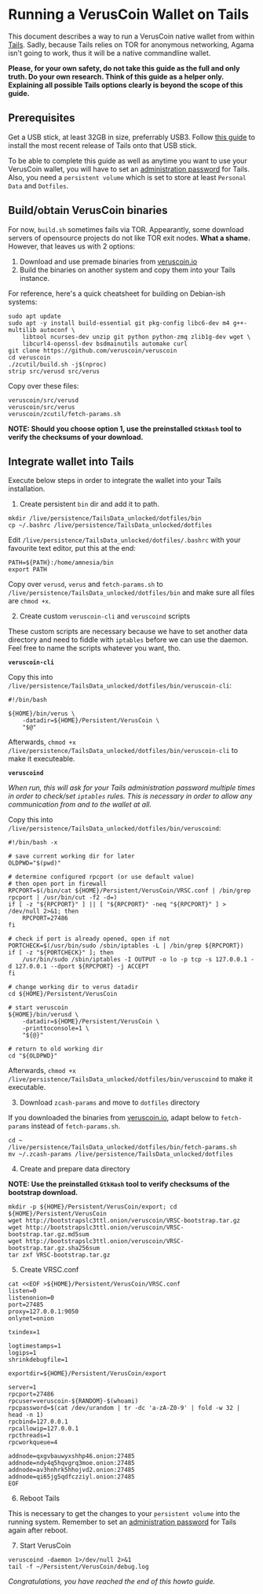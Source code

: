 # Running a VerusCoin Wallet on Tails

This document describes a way to run a VerusCoin native wallet from within [Tails](https://tails.boum.org). Sadly, because Tails relies on TOR for anonymous networking, Agama isn't going to work, thus it will be a native commandline wallet.

**Please, for your own safety, do not take this guide as the full and only truth. Do your own research. Think of this guide as a helper only. Explaining all possible Tails options clearly is beyond the scope of this guide.**

## Prerequisites

Get a USB stick, at least 32GB in size, preferrably USB3. Follow [this guide](https://tails.boum.org/install/) to install the most recent release of Tails onto that USB stick.

To be able to complete this guide as well as anytime you want to use your VerusCoin wallet, you will have to set an [administration password](https://tails.boum.org/administration_password/) for Tails. Also, you need a `persistent volume` which is set to store at least `Personal Data` and `Dotfiles`.

## Build/obtain VerusCoin binaries

For now, `build.sh` sometimes fails via TOR. Appearantly, some download servers of opensource projects do not like TOR exit nodes. **What a shame.** However, that leaves us with 2 options:

1. Download and use premade binaries from [veruscoin.io](https://veruscoin.io)
2. Build the binaries on another system and copy them into your Tails instance.

For reference, here's a quick cheatsheet for building on Debian-ish systems:

```
sudo apt update
sudo apt -y install build-essential git pkg-config libc6-dev m4 g++-multilib autoconf \
	libtool ncurses-dev unzip git python python-zmq zlib1g-dev wget \
	libcurl4-openssl-dev bsdmainutils automake curl
git clone https://github.com/veruscoin/veruscoin
cd veruscoin
./zcutil/build.sh -j$(nproc)
strip src/verusd src/verus
```

Copy over these files:
```
veruscoin/src/verusd
veruscoin/src/verus
veruscoin/zcutil/fetch-params.sh
```

**NOTE: Should you choose option 1, use the preinstalled `GtkHash` tool to verify the checksums of your download.**

## Integrate wallet into Tails

Execute below steps in order to integrate the wallet into your Tails installation.

1. Create persistent `bin` dir and add it to path.

```
mkdir /live/persistence/TailsData_unlocked/dotfiles/bin
cp ~/.bashrc /live/persistence/TailsData_unlocked/dotfiles
```

Edit `/live/persistence/TailsData_unlocked/dotfiles/.bashrc` with your favourite text editor, put this at the end:

```
PATH=${PATH}:/home/amnesia/bin
export PATH
```

Copy over `verusd`, `verus` and `fetch-params.sh` to `/live/persistence/TailsData_unlocked/dotfiles/bin` and make sure all files are `chmod +x`.

2. Create custom `veruscoin-cli` and `veruscoind` scripts

These custom scripts are necessary because we have to set another data directory and need to fiddle with `iptables` before we can use the daemon. Feel free to name the scripts whatever you want, tho.

**`veruscoin-cli`**

Copy this into `/live/persistence/TailsData_unlocked/dotfiles/bin/veruscoin-cli`:
```
#!/bin/bash

${HOME}/bin/verus \
	-datadir=${HOME}/Persistent/VerusCoin \
	"$@"
```

Afterwards, `chmod +x /live/persistence/TailsData_unlocked/dotfiles/bin/veruscoin-cli` to make it executeable.

**`veruscoind`**

*When run, this will ask for your Tails administration password multiple times in order to check/set `iptables` rules. This is necessary in order to allow any communication from and to the wallet at all.*

Copy this into `/live/persistence/TailsData_unlocked/dotfiles/bin/veruscoind`:
```
#!/bin/bash -x

# save current working dir for later
OLDPWD="$(pwd)"

# determine configured rpcport (or use default value)
# then open port in firewall
RPCPORT=$(/bin/cat ${HOME}/Persistent/VerusCoin/VRSC.conf | /bin/grep rpcport | /usr/bin/cut -f2 -d=)
if [ -z "${RPCPORT}" ] || [ "${RPCPORT}" -neq "${RPCPORT}" ] > /dev/null 2>&1; then
	RPCPORT=27486
fi

# check if port is already opened, open if not
PORTCHECK=$(/usr/bin/sudo /sbin/iptables -L | /bin/grep ${RPCPORT})
if [ -z "${PORTCHECK}" ]; then
	/usr/bin/sudo /sbin/iptables -I OUTPUT -o lo -p tcp -s 127.0.0.1 -d 127.0.0.1 --dport ${RPCPORT} -j ACCEPT
fi

# change working dir to verus datadir
cd ${HOME}/Persistent/VerusCoin

# start veruscoin
${HOME}/bin/verusd \
	-datadir=${HOME}/Persistent/VerusCoin \
	-printtoconsole=1 \
	"${@}"

# return to old working dir
cd "${OLDPWD}"
```

Afterwards, `chmod +x /live/persistence/TailsData_unlocked/dotfiles/bin/veruscoind` to make it executable.

3. Download `zcash-params` and move to `dotfiles` directory

If you downloaded the binaries from [veruscoin.io](https://veruscoin.io), adapt below to `fetch-params` instead of `fetch-params.sh`.

```
cd ~
/live/persistence/TailsData_unlocked/dotfiles/bin/fetch-params.sh
mv ~/.zcash-params /live/persistence/TailsData_unlocked/dotfiles
```

4. Create and prepare data directory

**NOTE: Use the preinstalled `GtkHash` tool to verify checksums of the bootstrap download.**

```
mkdir -p ${HOME}/Persistent/VerusCoin/export; cd ${HOME}/Persistent/VerusCoin
wget http://bootstrapslc3ttl.onion/veruscoin/VRSC-bootstrap.tar.gz
wget http://bootstrapslc3ttl.onion/veruscoin/VRSC-bootstrap.tar.gz.md5sum
wget http://bootstrapslc3ttl.onion/veruscoin/VRSC-bootstrap.tar.gz.sha256sum
tar zxf VRSC-bootstrap.tar.gz
```

5. Create VRSC.conf

```
cat <<EOF >${HOME}/Persistent/VerusCoin/VRSC.conf
listen=0
listenonion=0
port=27485
proxy=127.0.0.1:9050
onlynet=onion

txindex=1

logtimestamps=1
logips=1
shrinkdebugfile=1

exportdir=${HOME}/Persistent/VerusCoin/export

server=1
rpcport=27486
rpcuser=veruscoin-${RANDOM}-$(whoami)
rpcpassword=$(cat /dev/urandom | tr -dc 'a-zA-Z0-9' | fold -w 32 | head -n 1)
rpcbind=127.0.0.1
rpcallowip=127.0.0.1
rpcthreads=1
rpcworkqueue=4

addnode=qxgvbauwyxshhp46.onion:27485
addnode=ndy4q5hqvgrq3moe.onion:27485
addnode=av3hnhrk5hhojvd2.onion:27485
addnode=qi65jg5qdfczziyl.onion:27485
EOF
```

6. Reboot Tails

This is necessary to get the changes to your `persistent volume` into the running system. Remember to set an [administration password](https://tails.boum.org/administration_password/) for Tails again after reboot.

7. Start VerusCoin

```
veruscoind -daemon 1>/dev/null 2>&1
tail -f ~/Persistent/VerusCoin/debug.log
```

*Congratulations, you have reached the end of this howto guide.*
